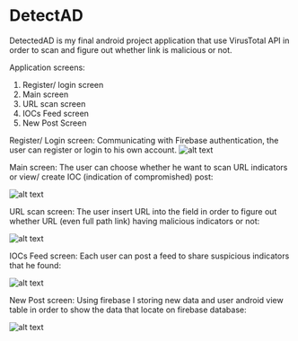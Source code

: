 # DetectAD
DetectedAD is my final android project application that use VirusTotal API in order to scan and figure out whether link is malicious or not.

Application screens:
  1. Register/ login screen
  2. Main screen
  3. URL scan screen 
  4. IOCs Feed screen
  5. New Post Screen


Register/ Login screen:
Communicating with Firebase authentication, the user can register or login to his own account.
![alt text](https://firebasestorage.googleapis.com/v0/b/detectad-3314b.appspot.com/o/6.png?alt=media&token=fd64e30a-60c7-47ab-8eb6-8e1b920397b4)

Main screen:
The user can choose whether he want to scan URL indicators or view/ create IOC (indication of compromished) post:

![alt text](https://firebasestorage.googleapis.com/v0/b/detectad-3314b.appspot.com/o/7.png?alt=media&token=d4ac92ee-f49a-4805-97a0-00d562726c4f)

URL scan screen:
The user insert URL into the field in order to figure out whether URL (even full path link) having malicious indicators or not:

![alt text](https://firebasestorage.googleapis.com/v0/b/detectad-3314b.appspot.com/o/8.png?alt=media&token=3d51f3b4-0353-4dc8-8c89-ce5be440d77d)

IOCs Feed screen:
Each user can post a feed to share suspicious indicators that he found:

![alt text](https://firebasestorage.googleapis.com/v0/b/detectad-3314b.appspot.com/o/9.png?alt=media&token=09606e7d-8e07-45b5-a784-86070e8f3483)

New Post screen: 
Using firebase I storing new data and user android view table in order to show the data that locate on firebase database:

![alt text](https://firebasestorage.googleapis.com/v0/b/detectad-3314b.appspot.com/o/10.png?alt=media&token=442528b9-f76f-42fb-8ba8-37b9553e39f3)
